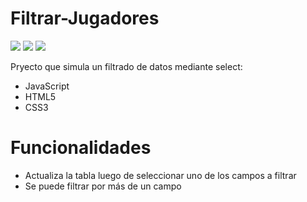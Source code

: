 # Filtrar-Jugadores

<img src="https://img.shields.io/badge/-Javascript-black?style=plastic&logo=javascript"> <img src="https://img.shields.io/badge/-html-black?style=plastic&logo=html5"> <img src="https://img.shields.io/badge/-css-black?style=plastic&logo=css3" >

Pryecto que simula un filtrado de datos mediante select:
<ul>
  <li>JavaScript</li>
  <li>HTML5</li>
  <li>CSS3</li>
</ul>

# Funcionalidades

<ul>
  <li>Actualiza la tabla luego de seleccionar uno de los campos a filtrar</li>
  <li>Se puede filtrar por más de un campo</li>
</ul>
